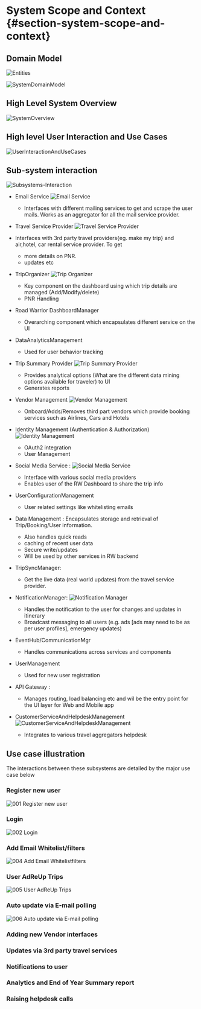 # System Scope and Context {#section-system-scope-and-context}

## Domain Model

![Entities](.media/Entities.png)

![SystemDomainModel](.media/DomainModel.png)

## High Level System Overview

![SystemOverview](.media/HighLevelSystemOverview.png)

## High level User Interaction and Use Cases

![UserInteractionAndUseCases](.media/UserInteractionAndUseCases.png)

## Sub-system interaction

![Subsystems-Interaction](./.media/RoadWarrior_SubSystems-Subsystems_And_Interactions.png)

* Email Service
![Email Service](./.media/RoadWarrior_SubSystems-Email_Polling_And_Whitelisting.jpg)
  * Interfaces with different mailing services to get and scrape the user mails. Works as an aggregator for all the mail service provider.

* Travel Service Provider
![Travel Service Provider](./.media/RoadWarrior_SubSystems-Travel_Service_Provider.jpg)
* Interfaces with 3rd party travel providers{eg. make my trip} and air,hotel, car rental service provider. To get
  * more details on PNR.
  * updates etc

* TripOrganizer
![Trip Organizer](./.media/RoadWarrior_SubSystems-Add-Update-Delete.jpg)
  * Key component on the dashboard using which trip details are managed (Add/Modify/delete)
  * PNR Handling

* Road Warrior DashboardManager
  * Overarching component which encapsulates different service on the UI

* DataAnalyticsManagement
  * Used for user behavior tracking

* Trip Summary Provider
 ![Trip Summary Provider](./.media/RoadWarrior_SubSystems-Trip_Summary_Provider.jpg)
  * Provides analytical options (What are the different data mining options available for traveler) to UI
  * Generates reports

* Vendor Management
 ![Vendor Management](./.media/RoadWarrior_SubSystems-Vendor_Management.jpg)
  * Onboard/Adds/Removes third part vendors which provide booking services such as Airlines, Cars and Hotels

* Identity Management (Authentication & Authorization)
 ![Identity Management](./.media/RoadWarrior_SubSystems-Login-Registration.jpg)
  * OAuth2 integration
  * User Management

* Social Media Service :
 ![Social Media Service](./.media/RoadWarrior_SubSystems-Share_Trip_details.jpg)
  * Interface with various social media providers
  * Enables user of the RW Dashboard to share the trip info

* UserConfigurationManagement
  * User related settings like whitelisting emails

* Data Management : Encapsulates storage and retrieval of Trip/Booking/User information.
  * Also handles quick reads
  * caching of recent user data
  * Secure write/updates
  * Will be used by other services in RW backend

* TripSyncManager:
  * Get the live data (real world updates) from the travel service provider.

* NotificationManager:
 ![Notification Manager](./.media/RoadWarrior_SubSystems-TripNofiication.jpg)
  * Handles the notification to the user for changes and updates in itinerary
  * Broadcast messaging to all users (e.g. ads [ads may need to be as per user profiles], emergency updates)

* EventHub/CommunicationMgr
  * Handles communications across services and components

* UserManagement
  * Used for new user registration

* API Gateway :
  * Manages routing, load balancing etc and wil be the entry point for the UI layer for Web and Mobile app

* CustomerServiceAndHelpdeskManagement
 ![CustomerServiceAndHelpdeskManagement](./.media/RoadWarrior_SubSystems-Helpdesk_Management.jpg)
  * Integrates to various travel aggregators helpdesk

## Use case illustration

The interactions between these subsystems are detailed by the major use case below

### Register new user

![001 Register new user](./.media/001-Register-new-user.png)

### Login

![002 Login](./.media/002-Login.png)

### Add Email Whitelist/filters

![004 Add Email Whitelistfilters](./.media/004-Add-Email-Whitelist-filters.png)

### User AdReUp Trips

![005 User AdReUp Trips](./.media/005-User-AdReUp-Trips.png)

### Auto update via E-mail polling

![006 Auto update via E-mail polling](./.media/006-Auto-update-via-E-mail-polling.png)

### Adding new Vendor interfaces

### Updates via 3rd party travel services

### Notifications to user

### Analytics and End of Year Summary report

### Raising helpdesk calls
